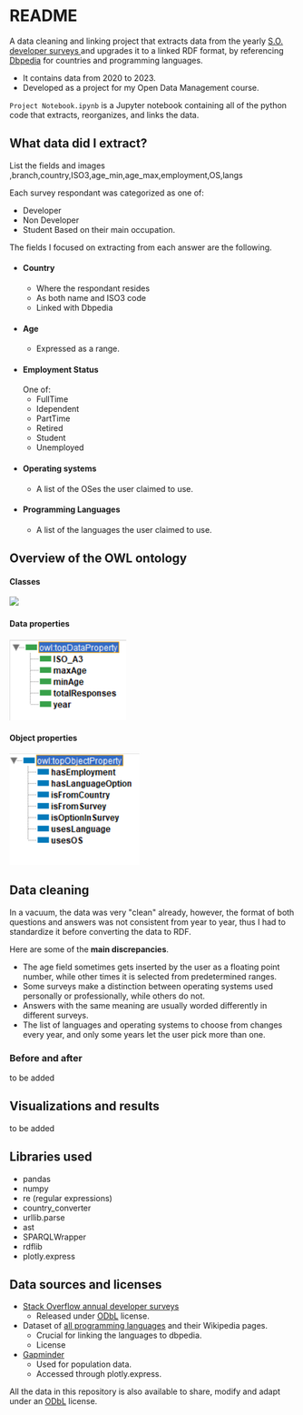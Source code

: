 # README

A data cleaning and linking project that extracts data from the yearly [S.O. developer surveys ](https://survey.stackoverflow.co/) and upgrades it to a linked RDF format, by referencing [Dbpedia](https://www.dbpedia.org/) for countries and programming languages.
- It contains data from 2020 to 2023.
- Developed as a project for my Open Data Management course.  

`Project Notebook.ipynb` is a Jupyter notebook containing all of the python code that extracts, reorganizes, and links the data. 

## What data did I extract?
List the fields and images
,branch,country,ISO3,age_min,age_max,employment,OS,langs


Each survey respondant was categorized as one of:
- Developer
- Non Developer
- Student
Based on their main occupation.

The fields I focused on extracting from each answer are the following.
- #### Country
	- Where the respondant resides
	- As both name and ISO3 code
	- Linked with Dbpedia
- #### Age
	- Expressed as a range.
- #### Employment Status
	One of:
	- FullTime  
	- Idependent  
	- PartTime  
	- Retired  
	- Student  
	- Unemployed
- #### Operating systems
	- A list of the OSes the user claimed to use.
- #### Programming Languages
	- A list of the languages the user claimed to use.

## Overview of the OWL ontology
#### Classes
![]("https://github.com/AloiDavide/Stack-Overflow-surveys-data-linking/blob/main/ontology_screens/classes.PNG")
#### Data properties
![](https://github.com/AloiDavide/Stack-Overflow-surveys-data-linking/blob/main/ontology_screens/datatype_properties.PNG)
#### Object properties
![](https://github.com/AloiDavide/Stack-Overflow-surveys-data-linking/blob/main/ontology_screens/object_properties.PNG)


## Data cleaning
In a vacuum, the data was very "clean" already, however, the format of both questions and answers was not consistent from year to year, thus I had to standardize it before converting the data to RDF.

Here are some of the **main discrepancies**.
- The age field sometimes gets inserted by the user as a floating point number, while other times it is selected from predetermined ranges.
- Some surveys make a distinction between operating systems used personally or professionally, while others do not.
- Answers with the same meaning are usually worded differently in different surveys.
- The list of languages and operating systems to choose from changes every year, and only some years let the user pick more than one.

### Before and after
to be added


## Visualizations and results
to be added

## Libraries used
- pandas
- numpy
- re (regular expressions)
- country_converter
- urllib.parse
- ast
- SPARQLWrapper
- rdflib
- plotly.express

## Data sources and licenses
- [Stack Overflow annual developer surveys](https://survey.stackoverflow.co/)
	- Released under [ODbL](https://opendatacommons.org/licenses/odbl/1-0/) license.  
- Dataset of [all programming languages](https://www.back4app.com/database/paul-datasets/list-of-all-programming-languages) and their Wikipedia pages.
	- Crucial for linking the languages to dbpedia.
	- License
- [Gapminder](https://www.gapminder.org/data/)
	- Used for population data.
	- Accessed through plotly.express.

All the data in this repository is also available to share, modify and adapt under an [ODbL](https://opendatacommons.org/licenses/odbl/1-0/) license.